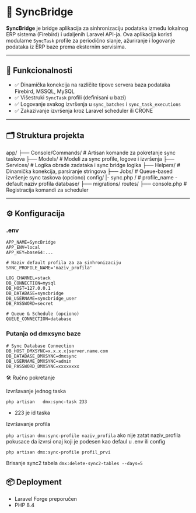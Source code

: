 # 🔁 SyncBridge

**SyncBridge** je bridge aplikacija za sinhronizaciju podataka između lokalnog ERP sistema (Firebird) i udaljenih Laravel API-ja. Ova aplikacija koristi modularne `SyncTask` profile za periodično slanje, ažuriranje i logovanje podataka iz ERP baze prema eksternim servisima.

---

## 🚀 Funkcionalnosti

-   ✅ Dinamička konekcija na različite tipove servera baza podataka Firebird, MSSQL, MySQL
-   ✅ Višestruki `SyncTask` profili (definisani u bazi)
-   ✅ Logovanje svakog izvršenja u `sync_batches` i `sync_task_executions`
-   ✅ Zakazivanje izvršenja kroz Laravel scheduler ili CRONE

---

## 🗂️ Struktura projekta

app/
├── Console/Commands/ # Artisan komande za pokretanje sync taskova
├── Models/ # Modeli za sync profile, logove i izvršenja
├── Services/ # Logika obrade zadataka i sync bridge logika
├── Helpers/ # Dinamička konekcija, parsiranje stringova
├── Jobs/ # Queue-based izvršenje sync taskova (opciono)
config/
|- sync.php / # profile_name - default naziv profila
database/
├── migrations/
routes/
├── console.php # Registracija komandi za scheduler

---

## ⚙️ Konfiguracija

### .env

```env
APP_NAME=SyncBridge
APP_ENV=local
APP_KEY=base64:...

# Naziv default profila za za sinhronizaciju
SYNC_PROFILE_NAME='naziv_profila'

LOG_CHANNEL=stack
DB_CONNECTION=mysql
DB_HOST=127.0.0.1
DB_DATABASE=syncbridge
DB_USERNAME=syncbridge_user
DB_PASSWORD=secret

# Queue & Schedule (opciono)
QUEUE_CONNECTION=database
```

### Putanja od dmxsync baze

```
# Sync Database Connection
DB_HOST_DMXSYNC=x.x.x.x|server.name.com
DB_DATABASE_DMXSYNC=dmxsync
DB_USERNAME_DMXSYNC=admin
DB_PASSWORD_DMXSYNC=xxxxxxxx
```

🛠️ Ručno pokretanje

Izvršavanje jednog taska

`php artisan   dmx:sync-task 233`

-   223 je id taska

Izvršavanje profila

`php artisan dmx:sync-profile naziv_profila` ako nije zatat naziv_profila pokusace da izvrsi onaj koji je podesen kao defaul u .env ili config

`php artisan dmx:sync-profile profil_prvi`

Brisanje sync2 tabela
`dmx:delete-sync2-tables --days=5`

## 📦 Deployment

-   Laravel Forge preporučen
-   PHP 8.4
